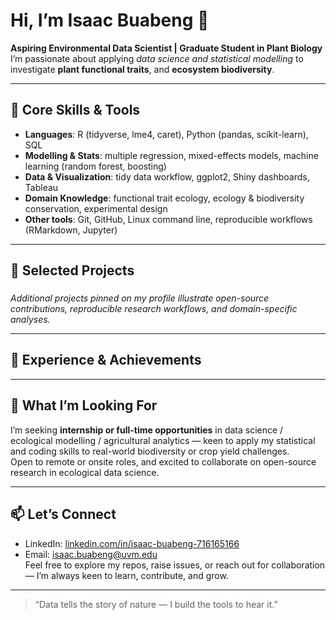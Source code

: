 # Hi, I’m Isaac Buabeng 👋  
**Aspiring Environmental Data Scientist | Graduate Student in Plant Biology**  
I’m passionate about applying *data science and statistical modelling* to investigate **plant functional traits**, and **ecosystem biodiversity**.

---

## 🔧 Core Skills & Tools  
- **Languages**: R (tidyverse, lme4, caret), Python (pandas, scikit-learn), SQL  
- **Modelling & Stats**: multiple regression, mixed-effects models, machine learning (random forest, boosting)  
- **Data & Visualization**: tidy data workflow, ggplot2, Shiny dashboards, Tableau  
- **Domain Knowledge**: functional trait ecology, ecology & biodiversity conservation, experimental design  
- **Other tools**: Git, GitHub, Linux command line, reproducible workflows (RMarkdown, Jupyter)  

---

## 🚀 Selected Projects  
###

*Additional projects pinned on my profile illustrate open-source contributions, reproducible research workflows, and domain-specific analyses.*

---

## 🎯 Experience & Achievements  


---

## 🌱 What I’m Looking For  
I’m seeking **internship or full-time opportunities** in data science / ecological modelling / agricultural analytics — keen to apply my statistical and coding skills to real-world biodiversity or crop yield challenges.  
Open to remote or onsite roles, and excited to collaborate on open-source research in ecological data science.

---

## 📫 Let’s Connect  
- LinkedIn: [linkedin.com/in/isaac-buabeng-716165166](https://linkedin.com/in/isaac-buabeng-716165166/)  
- Email: isaac.buabeng@uvm.edu  
Feel free to explore my repos, raise issues, or reach out for collaboration — I’m always keen to learn, contribute, and grow.

---

> “Data tells the story of nature — I build the tools to hear it.”  

